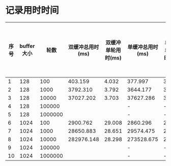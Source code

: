 # 记录用时时间

| 序号  | buffer大小 | 轮数      | 双缓冲总用时(ms) | 双缓冲单轮用时(ms) | 单缓冲总用时(ms) | 单缓冲单轮用时(ms) | 单轮用时提升(%) |
| --- | -------- | ------- | ---------- | ----------- | ---------- | ----------- | --------- |
| 1   | 128      | 100     | 403.159    | 4.032       | 377.997    | 3.780       |           |
| 2   | 128      | 1000    | 3792.310   | 3.792       | 3644.177   | 3.644       |           |
| 3   | 128      | 10000   | 37027.202  | 3.703       | 37627.286  | 3.763       |           |
| 4   | 128      | 100000  |            |             | -          | -           |           |
| 5   | 128      | 1000000 |            |             | -          | -           |           |
| 6   | 1024     | 100     | 2900.762   | 29.008      | 2860.296   | 28.603      |           |
| 7   | 1024     | 1000    | 28650.883  | 28.651      | 29574.475  | 29.574      |           |
| 8   | 1024     | 10000   | 282976.148 | 28.298      | 273528.675 | 27.353      |           |
| 9   | 1024     | 100000  |            |             | -          | -           |           |
| 10  | 1024     | 1000000 |            |             | -          | -           |           |


